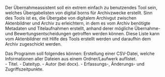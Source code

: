 Der Übernahmeassistent soll ein extrem einfach zu benutzendes Tool sein, welches Übergabelisten von digital borns für Archivzwecke erstellt.
Sinn des Tools ist es, die Übergabe von digitalem Archivgut zwischen Aktenbildner und Archiv zu erleichtern, in dem es vom Archiv benötigte Metadaten und Titelaufnahmen erstellt, anhand derer mögliche Übernahme- und Bewertungsentscheidungen getroffen werden können.
Diese Liste kann vom Aktenbildner mit Hilfe des Tools erstellt werden und daraufhin dem Archiv zugeschickt werden.

Das Programm soll folgendes können:
  Erstellung einer CSV-Datei, welche Informationen aller Dateien aus einem Ordner/Laufwerk auflistet.  
      - Titel.
      - Dateityp.
      - Autor (bei docx).
      - Erfassungs-, Änderungs- und Zugriffszeitpunkte.
